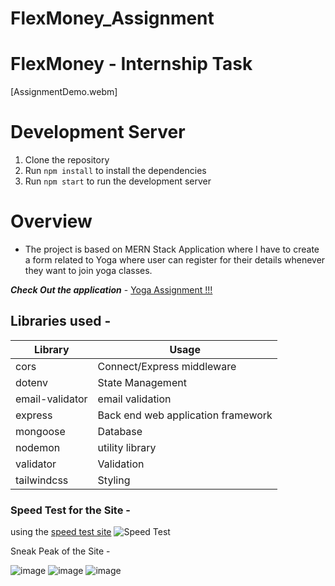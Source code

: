 # FlexMoney_Assignment
# FlexMoney - Internship Task

[AssignmentDemo.webm]


# Development Server

1. Clone the repository
2. Run `npm install` to install the dependencies
3. Run `npm start` to run the development server

# Overview

- The project is based on MERN Stack Application where I have to create a form related to Yoga where user can register for their details whenever they want to join yoga classes.
 

_**Check Out the application**_ - [Yoga Assignment !!!]()

## Libraries used -

| Library | Usage |
| ----------- | ----------- |
| cors | Connect/Express middleware |
| dotenv | State Management |
| email-validator | email validation |
| express | Back end web application framework |
| mongoose | Database |
| nodemon | utility library |
| validator | Validation |
| tailwindcss | Styling |


### Speed Test for the Site -
using the [speed test site](https://tools.pingdom.com/)
![Speed Test](/src/assets/ReadmePics/speed_test.png)

Sneak Peak of the Site -

![image](https://user-images.githubusercontent.com/49230384/207117386-088dd5a5-524d-4330-abbb-916a51c87673.png)
![image](https://user-images.githubusercontent.com/49230384/207117644-ce37a498-a0d2-44dc-bba9-f6ae4fcbba1f.png)
![image](https://user-images.githubusercontent.com/49230384/207118036-4919373e-20ff-4160-82cb-aaf6298ea07f.png)


